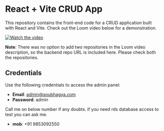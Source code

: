 # React + Vite CRUD App

This repository contains the front-end code for a CRUD application built with React and Vite. Check out the Loom video below for a demonstration.

[![Watch the video](https://cdn.loom.com/sessions/thumbnails/ce20916da3c14409a82cbba0aec7d08e-with-play.gif)](https://www.loom.com/share/ce20916da3c14409a82cbba0aec7d08e)

**Note**: There was no option to add two repositories in the Loom video description, so the backend repo URL is included here. Please check both the repositories.

## Credentials

Use the following credentials to access the admin panel:

- **Email**: admin@soubhagya.com
- **Password**: admin

Call me on below number if any doubts. if you need rds database access to test you can ask me.

- **mob**: +91 9853092550
